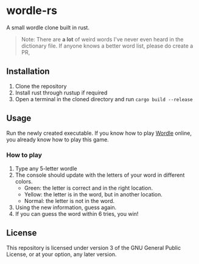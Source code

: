# wordle-rs

A small wordle clone built in rust.

> Note: There are **a lot** of weird words I've never even heard in the dictionary file.
> If anyone knows a better word list, please do create a PR,

## Installation

1. Clone the repository
2. Install rust through rustup if required
3. Open a terminal in the cloned directory and run `cargo build --release`

## Usage

Run the newly created executable.
If you know how to play [Wordle](https://www.powerlanguage.co.uk/wordle) online, you already know how to play this game.

### How to play

1. Type any 5-letter wordle
2. The console should update with the letters of your word in different colors.
    - Green: the letter is correct and in the right location.
    - Yellow: the letter is in the word, but in another location.
    - Normal: the letter is not in the word.
3. Using the new information, guess again.
4. If you can guess the word within 6 tries, you win!

## License

This repository is licensed under version 3 of the GNU General Public License, or at your option, any later version.
